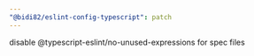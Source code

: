```yaml
---
"@bidi82/eslint-config-typescript": patch
---
```


disable @typescript-eslint/no-unused-expressions for spec files
